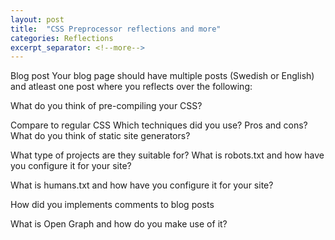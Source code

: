 ```yaml
---
layout: post
title:  "CSS Preprocessor reflections and more"
categories: Reflections
excerpt_separator: <!--more-->
---
```


Blog post
Your blog page should have multiple posts (Swedish or English) and atleast one post where you reflects over the following:

What do you think of pre-compiling your CSS?

Compare to regular CSS
Which techniques did you use?
Pros and cons?
What do you think of static site generators?

What type of projects are they suitable for?
What is robots.txt and how have you configure it for your site?

What is humans.txt and how have you configure it for your site?
<!--more-->
How did you implements comments to blog posts

What is Open Graph and how do you make use of it?

